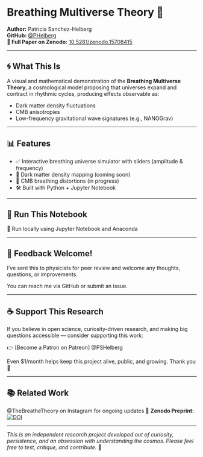 # Breathing Multiverse Theory 🌌

**Author:** Patricia Sanchez-Helberg  
**GitHub:** [@PHelberg](https://github.com/PHelberg)  
**📄 Full Paper on Zenodo:** [10.5281/zenodo.15708415](https://doi.org/10.5281/zenodo.15708415)

---

## 🌀 What This Is

A visual and mathematical demonstration of the **Breathing Multiverse Theory**, a cosmological model proposing that universes expand and contract in rhythmic cycles, producing effects observable as:

- Dark matter density fluctuations
- CMB anisotropies
- Low-frequency gravitational wave signatures (e.g., NANOGrav)

---

## 📊 Features

- ✅ Interactive breathing universe simulator with sliders (amplitude & frequency)
- 🧩 Dark matter density mapping (coming soon)
- 🌌 CMB breathing distortions (in progress)
- 🛠️ Built with Python + Jupyter Notebook

---

## 🧪 Run This Notebook


🔧 Run locally using Jupyter Notebook and Anaconda

---

## 💬 Feedback Welcome!

I’ve sent this to physicists for peer review and welcome any thoughts, questions, or improvements.

You can reach me via GitHub or submit an issue.

---

## ☕ Support This Research

If you believe in open science, curiosity-driven research, and making big questions accessible — consider supporting this work:

👉 [Become a Patron on Patreon] @PSHelberg

Even $1/month helps keep this project alive, public, and growing. Thank you 💫


---

## 📚 Related Work

@TheBreatheTheory on Instagram for ongoing updates
📄 **Zenodo Preprint:**  
[![DOI](https://zenodo.org/badge/DOI/10.5281/zenodo.15708415.svg)](https://doi.org/10.5281/zenodo.15708415)

---

*This is an independent research project developed out of curiosity, persistence, and an obsession with understanding the cosmos. Please feel free to test, critique, and contribute.* 💫

